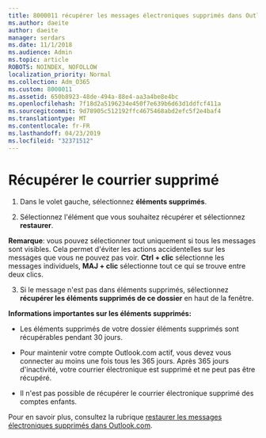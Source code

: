 ```yaml
---
title: 8000011 récupérer les messages électroniques supprimés dans Outlook.com
ms.author: daeite
author: daeite
manager: serdars
ms.date: 11/1/2018
ms.audience: Admin
ms.topic: article
ROBOTS: NOINDEX, NOFOLLOW
localization_priority: Normal
ms.collection: Adm_O365
ms.custom: 8000011
ms.assetid: 650b8923-48de-494a-88e4-aa3a4be8e4bc
ms.openlocfilehash: 7f18d2a5196234e450f7e639b6d63d1ddfcf411a
ms.sourcegitcommit: 9d78905c512192ffc4675468abd2efc5f2e4baf4
ms.translationtype: MT
ms.contentlocale: fr-FR
ms.lasthandoff: 04/23/2019
ms.locfileid: "32371512"
---
```

# <a name="recover-deleted-email"></a>Récupérer le courrier supprimé

1. Dans le volet gauche, sélectionnez **éléments supprimés**. 
    
2. Sélectionnez l'élément que vous souhaitez récupérer et sélectionnez **restaurer**. 
  
 **Remarque**: vous pouvez sélectionner tout uniquement si tous les messages sont visibles. Cela permet d'éviter les actions accidentelles sur les messages que vous ne pouvez pas voir. **Ctrl + clic** sélectionne les messages individuels, **MAJ + clic** sélectionne tout ce qui se trouve entre deux clics. 
    
3. Si le message n'est pas dans éléments supprimés, sélectionnez **récupérer les éléments supprimés de ce dossier** en haut de la fenêtre. 
    
 **Informations importantes sur les éléments supprimés:**
  
- Les éléments supprimés de votre dossier éléments supprimés sont récupérables pendant 30 jours.
    
- Pour maintenir votre compte Outlook.com actif, vous devez vous connecter au moins une fois tous les 365 jours. Après 365 jours d'inactivité, votre courrier électronique est supprimé et ne peut pas être récupéré.
    
- Il n'est pas possible de récupérer le courrier électronique supprimé des comptes enfants.
    
Pour en savoir plus, consultez la rubrique [restaurer les messages électroniques supprimés dans Outlook.com](https://go.microsoft.com/fwlink/p/?linkid=873117).
  

